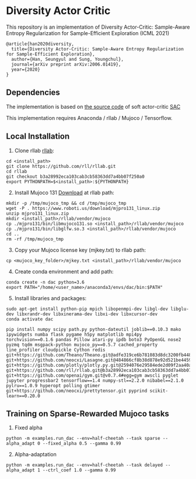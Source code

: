 # Diversity Actor Critic

This repository is an implementation of Diversity Actor-Critic: Sample-Aware Entropy Regularization for Sample-Efficient Exploration (ICML 2021)
```
@article{han2020diversity,
  title={Diversity Actor-Critic: Sample-Aware Entropy Regularization for Sample-Efficient Exploration},
  author={Han, Seungyul and Sung, Youngchul},
  journal={arXiv preprint arXiv:2006.01419},
  year={2020}
}
```

## Dependencies

The implementation is based on [the source code](https://github.com/rail-berkeley/softlearning) of soft actor-critic [SAC](https://github.com/haarnoja/sac)

This implementation requires Anaconda / rllab / Mujoco / Tensorflow.

## Local Installation

1. Clone rllab [rllab](https://github.com/rll/rllab):

```
cd <install_path>
git clone https://github.com/rll/rllab.git
cd rllab
git checkout b3a28992eca103cab3cb58363dd7a4bb07f250a0
export PYTHONPATH=$<install_path>:${PYTHONPATH}
```

2. Install Mujoco 131 [Download](https://www.roboti.us/index.html) at rllab path:

```
mkdir -p /tmp/mujoco_tmp && cd /tmp/mujoco_tmp
wget -P . https://www.roboti.us/download/mjpro131_linux.zip
unzip mjpro131_linux.zip
mkdir <install_path>/rllab/vendor/mujoco
cp ./mjpro131/bin/libmujoco131.so <install_path>/rllab/vendor/mujoco
cp ./mjpro131/bin/libglfw.so.3 <install_path>/rllab/vendor/mujoco
cd ..
rm -rf /tmp/mujoco_tmp
```

3. Copy your Mujoco license key (mjkey.txt) to rllab path:
```
cp <mujoco_key_folder>/mjkey.txt <install_path>/rllab/vendor/mujoco
```

4. Create conda environment and add path:
```
conda create -n dac python=3.6
export PATH="/home/<user_name>/anaconda3/envs/dac/bin:$PATH"
```

5. Install libraries and packages:
```
sudo apt-get install python-pip mpich libopenmpi-dev libgl-dev libglu-dev libxrandr-dev libxinerama-dev libxi-dev libxcursor-dev
conda activate dac

pip install numpy scipy path.py python-dateutil joblib==0.10.3 mako ipywidgets numba flask pygame h5py matplotlib mpi4py torchvision==0.1.6 pandas Pillow atari-py ipdb boto3 PyOpenGL nose2 pyzmq tqdm msgpack-python mujoco_py==0.5.7 cached_property line_profiler cloudpickle Cython redis git+https://github.com/Theano/Theano.git@adfe319ce6b781083d8dc3200fb4481b00853791#egg=Theano git+https://github.com/neocxi/Lasagne.git@484866cf8b38d878e92d521be445968531646bb8#egg=Lasagne git+https://github.com/plotly/plotly.py.git@2594076e29584ede2d09f2aa40a8a195b3f3fc66#egg=plotly git+https://github.com/rll/rllab.git@b3a28992eca103cab3cb58363dd7a4bb07f250a0#egg=rllab git+https://github.com/openai/gym.git@v0.7.4#egg=gym awscli pyglet jupyter progressbar2 tensorflow==1.4 numpy-stl==2.2.0 nibabel==2.1.0 pylru==1.0.9 hyperopt polling gtimer git+https://github.com/neocxi/prettytensor.git pyprind scikit-learn==0.20.0
```

## Training on Sparse-Rewarded Mujoco tasks

1. Fixed alpha

```
python -m examples.run_dac --env=half-cheetah --task sparse --alpha_adapt 0 --fixed_alpha 0.5 --gamma 0.99
```

2. Alpha-adaptation

```
python -m examples.run_dac --env=half-cheetah --task delayed --alpha_adapt 1 --ctrl_coef 1.0 --gamma 0.99
```
